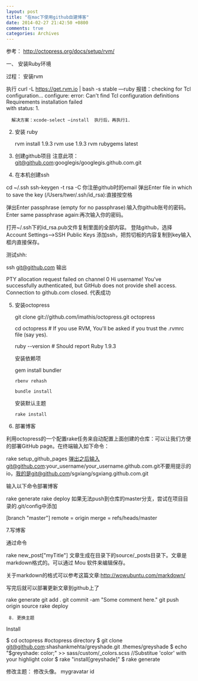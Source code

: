 ```yaml
---
layout: post
title: "在mac下使用github自建博客"
date: 2014-02-27 21:42:50 +0800
comments: true
categories: Archives
---
```

 参考： http://octopress.org/docs/setup/rvm/

一、 安装Ruby环境

过程：
安装rvm    


   执行 curl -L https://get.rvm.io | bash -s stable —ruby
   报错：checking for Tcl configuration... configure: error: Can't find
        Tcl configuration definitions   Requirements installation failed    
        with status: 1.

      解决方案：xcode-select —install  执行后，再执行1.

2. 安装 ruby
    
    rvm install 1.9.3
    rvm use 1.9.3
    rvm rubygems latest

3.   创建github项目
      注意此项： git@github.com:googlegis/googlegis.github.com.git


4. 在本机创建ssh

cd ~/.ssh
ssh-keygen -t rsa -C 你注册github时的email
弹出Enter file in which to save the key (/Users/twer/.ssh/id_rsa):直接按空格

弹出Enter passphrase (empty for no passphrase):输入你github账号的密码。Enter same passphrase again:再次输入你的密码。

打开~/.ssh下的id_rsa.pub文件复制里面的全部内容。
登陆github，选择Account Settings-->SSH Public Keys 添加ssh，把剪切板的内容复制到key输入框内直接保存。

测试shh:

ssh git@github.com
输出

PTY allocation request failed on channel 0
Hi username! You've successfully authenticated, but GitHub does not provide shell access.
Connection to github.com closed.
代表成功


5.  安装octopress

      git clone  git://github.com/imathis/octopress.git octopress
       
      cd octopress    # If you use RVM, You'll be asked if you trust the .rvmrc file (say yes).

      ruby --version  # Should report Ruby 1.9.3
   
      安装依赖项
   
       gem install bundler
    
        rbenv rehash 
  
        bundle install
 
       安装默认主题
   
        rake install



6. 部署博客

利用octopress的一个配置rake任务来自动配置上面创建的仓库：可以让我们方便的部署GitHub page。在终端输入如下命令：

rake setup_github_pages
弹出之后输入git@github.com:your_username/your_username.github.com.git不要用提示的io，我的是git@github.com/sgxiang/sgxiang.github.com.git

输入以下命令部署博客

rake generate
rake deploy
如果无法push到仓库的master分支，尝试在项目目录的.git/config中添加

[branch "master"]
 remote = origin
 merge = refs/heads/master


7.写博客

通过命令

rake new_post["myTitle"]
文章生成在目录下的source/_posts目录下。文章是markdown格式的。可以通过 Mou 软件来编辑保存。

关于markdown的格式可以参考这篇文章:http://wowubuntu.com/markdown/

写完后就可以部署更新文章到github上了

rake generate
git add .
git commit -am "Some comment here." 
git push origin source
rake deploy


     8. 更换主题

Install

$ cd octopress  #octopress directory
$ git clone git@github.com:shashankmehta/greyshade.git .themes/greyshade
$ echo "\$greyshade: color;" >> sass/custom/_colors.scss //Substitue 'color' with your highlight color
$ rake "install[greyshade]"
$ rake generate


修改主题：
 修改头像。   mygravatar id

